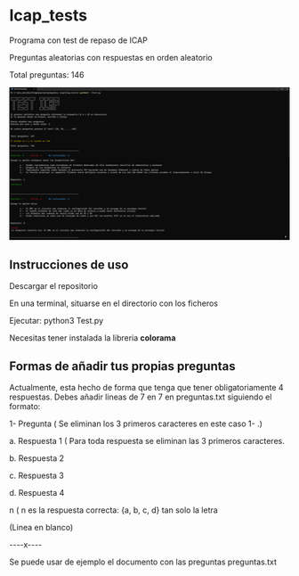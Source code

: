 # Icap_tests
Programa con test de repaso de ICAP

Preguntas aleatorias con respuestas en orden aleatorio

Total preguntas: 146

![Ejemplo programa tests](archivos/ejemplo.png)


## Instrucciones de uso
Descargar el repositorio

En una terminal, situarse en el directorio con los ficheros

Ejecutar: python3 Test.py

Necesitas tener instalada la libreria **colorama**

## Formas de añadir tus propias preguntas
Actualmente, esta hecho de forma que tenga que tener obligatoriamente 4 respuestas.
Debes añadir lineas de 7 en 7 en preguntas.txt siguiendo el formato:

1- Pregunta               ( Se eliminan los 3 primeros caracteres en este caso 1- .)

a. Respuesta 1            ( Para toda respuesta se eliminan las 3 primeros caracteres.

b. Respuesta 2        

c. Respuesta 3

d. Respuesta 4

n                         ( n es la respuesta correcta: {a, b, c, d} tan solo la letra

(Linea en blanco)

----x----

Se puede usar de ejemplo el documento con las preguntas preguntas.txt



